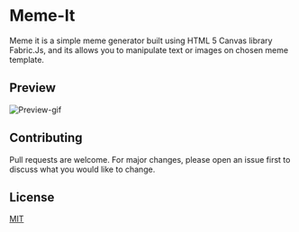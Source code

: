 # Meme-It
Meme it is a simple meme generator built using HTML 5 Canvas library Fabric.Js, and its allows you to manipulate text or images on chosen meme template.
## Preview
![Preview-gif](https://raw.githubusercontent.com/Abdelwahab07/Meme-It/master/img/meme-gen.gif)

## Contributing
Pull requests are welcome. For major changes, please open an issue first to discuss what you would like to change.

## License
[MIT](https://github.com/Abdelwahab07/Meme-It/blob/master/LICENSE)
